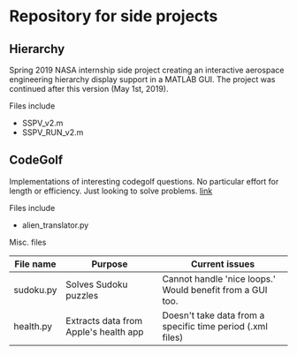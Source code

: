# Repository for side projects


## Hierarchy

Spring 2019 NASA internship side project creating an interactive aerospace engineering hierarchy display support in a MATLAB GUI. The project was continued after this version (May 1st, 2019).

Files include
- SSPV_v2.m
- SSPV_RUN_v2.m


## CodeGolf

Implementations of interesting codegolf questions. No particular effort for length or efficiency. Just looking to solve problems. [link](https://codegolf.stackexchange.com)

Files include
- alien_translator.py

Misc. files

| File name      | Purpose                                  | Current issues                                                |
| -------------- | ---------------------------------------- | ------------------------------------------------------------- |
| sudoku.py      | Solves Sudoku puzzles                    | Cannot handle 'nice loops.' Would benefit from a GUI too.     |
| health.py      | Extracts data from Apple's health app    | Doesn't take data from a specific time period (.xml files)    |
